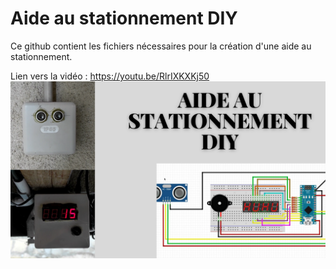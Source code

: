# Aide au stationnement DIY
Ce github contient les fichiers nécessaires pour la création d'une aide au stationnement.

Lien vers la vidéo : https://youtu.be/RlrIXKXKj50
![alt text](https://github.com/electrocodeur/aide_au_stationnement_r1p/blob/main/mini.png?raw=true)
